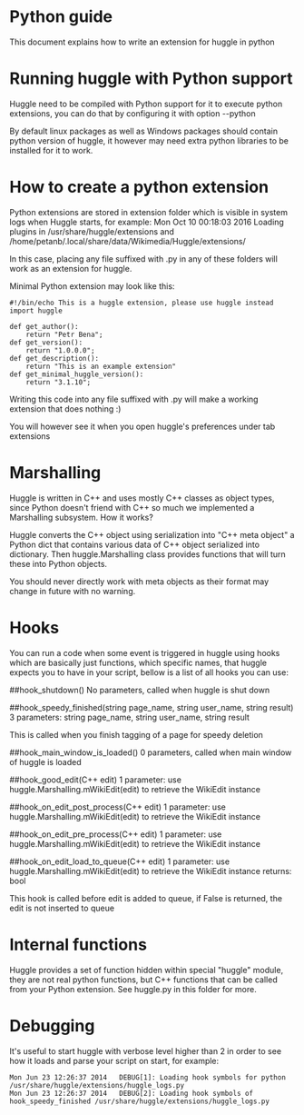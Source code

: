 Python guide
=============

This document explains how to write an extension for huggle in python

Running huggle with Python support
===================================

Huggle need to be compiled with Python support for it to execute python extensions, you can do that by configuring
it with option --python

By default linux packages as well as Windows packages should contain python version of huggle, it however may
need extra python libraries to be installed for it to work.

How to create a python extension
================================

Python extensions are stored in extension folder which is visible in system logs when Huggle starts, for example:
Mon Oct 10 00:18:03 2016   Loading plugins in /usr/share/huggle/extensions and /home/petanb/.local/share/data/Wikimedia/Huggle/extensions/

In this case, placing any file suffixed with .py in any of these folders will work as an extension for huggle.

Minimal Python extension may look like this:

```
#!/bin/echo This is a huggle extension, please use huggle instead
import huggle

def get_author():
    return "Petr Bena";
def get_version():
    return "1.0.0.0";
def get_description():
    return "This is an example extension"
def get_minimal_huggle_version():
    return "3.1.10";
```

Writing this code into any file suffixed with .py will make a working extension that does nothing :)

You will however see it when you open huggle's preferences under tab extensions

Marshalling
============

Huggle is written in C++ and uses mostly C++ classes as object types, since Python doesn't friend with C++ so much
we implemented a Marshalling subsystem. How it works?

Huggle converts the C++ object using serialization into "C++ meta object" a Python dict that contains various data
of C++ object serialized into dictionary. Then huggle.Marshalling class provides functions that will turn these
into Python objects.

You should never directly work with meta objects as their format may change in future with no warning.

Hooks
======

You can run a code when some event is triggered in huggle using hooks which are 
basically just functions, which specific names, that huggle expects you to have
in your script, bellow is a list of all hooks you can use:

##hook_shutdown()
No parameters, called when huggle is shut down

##hook_speedy_finished(string page_name, string user_name, string result)
3 parameters: string page_name, string user_name, string result

This is called when you finish tagging of a page for speedy deletion

##hook_main_window_is_loaded()
0 parameters, called when main window of huggle is loaded

##hook_good_edit(C++ edit)
1 parameter: use huggle.Marshalling.mWikiEdit(edit) to retrieve the WikiEdit instance

##hook_on_edit_post_process(C++ edit)
1 parameter: use huggle.Marshalling.mWikiEdit(edit) to retrieve the WikiEdit instance

##hook_on_edit_pre_process(C++ edit)
1 parameter: use huggle.Marshalling.mWikiEdit(edit) to retrieve the WikiEdit instance

##hook_on_edit_load_to_queue(C++ edit)
1 parameter: use huggle.Marshalling.mWikiEdit(edit) to retrieve the WikiEdit instance
returns: bool

This hook is called before edit is added to queue, if False is returned, the edit is not inserted to queue

Internal functions
===================

Huggle provides a set of function hidden within special "huggle" module, they are not real python functions,
but C++ functions that can be called from your Python extension. See huggle.py in this folder for more.


Debugging
===========

It's useful to start huggle with verbose level higher than 2 in order to see 
how it loads and parse your script on start, for example:
```
Mon Jun 23 12:26:37 2014   DEBUG[1]: Loading hook symbols for python 
/usr/share/huggle/extensions/huggle_logs.py
Mon Jun 23 12:26:37 2014   DEBUG[2]: Loading hook symbols of 
hook_speedy_finished /usr/share/huggle/extensions/huggle_logs.py
```


